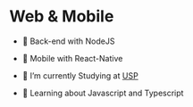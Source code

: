 <h1>Web & Mobile </h1>

- 🖤 Back-end with NodeJS
  
- 📱 Mobile with React-Native

- 🔭 I’m currently Studying at [USP](https://www5.usp.br/)

- 💬 Learning about Javascript and Typescript

